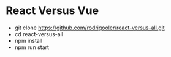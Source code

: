 # React Versus Vue

- git clone https://github.com/rodrigooler/react-versus-all.git
- cd react-versus-all
- npm install
- npm run start